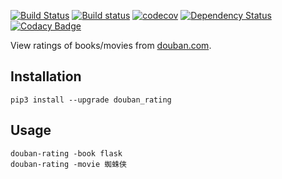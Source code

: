[![Build Status](https://travis-ci.org/Frederick-S/douban-rating.svg?branch=master)](https://travis-ci.org/Frederick-S/douban-rating) [![Build status](https://ci.appveyor.com/api/projects/status/iuaqi8wmng16c9cc/branch/master?svg=true)](https://ci.appveyor.com/project/Frederick-S/douban-rating/branch/master) [![codecov](https://codecov.io/gh/Frederick-S/douban-rating/branch/master/graph/badge.svg)](https://codecov.io/gh/Frederick-S/douban-rating) [![Dependency Status](https://gemnasium.com/badges/github.com/Frederick-S/douban-rating.svg)](https://gemnasium.com/github.com/Frederick-S/douban-rating) [![Codacy Badge](https://api.codacy.com/project/badge/Grade/f0632672666640e2a2629ea159e2d352)](https://www.codacy.com/app/Frederick-S/douban-rating?utm_source=github.com&amp;utm_medium=referral&amp;utm_content=Frederick-S/douban-rating&amp;utm_campaign=Badge_Grade)

View ratings of books/movies from [douban.com](https://www.douban.com/).

## Installation
```
pip3 install --upgrade douban_rating
```

## Usage
```
douban-rating -book flask
douban-rating -movie 蜘蛛侠
```
